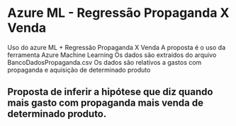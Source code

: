 # Azure ML - Regressão Propaganda X Venda
Uso do azure ML  + Regressão Propaganda X Venda
A proposta é o uso da ferramenta Azure Machine Learning
Os dados são extraídos do arquivo BancoDadosPropaganda.csv
Os dados são relativos a gastos com propaganda e aquisição de determinado produto

## Proposta de inferir a hipótese que diz quando mais gasto com propaganda mais venda de determinado produto.
